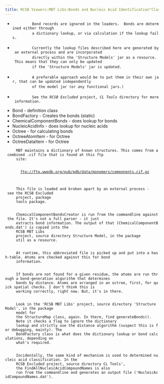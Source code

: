 ```yaml
---
title: RCSB Viewers:MBT Libs:Bonds and Nucleic Acid Identification^Classification
---
```


-   `         Bond records are ignored in the loaders.  Bonds are determined either through`  
    `         a dictionary lookup, or via calculation if the lookup fails.`  
    `       `
-   `         Currently the lookup files described here are generated by an external process and are incorporated`  
    `         directly within the 'Structure Models' jar as a resource.  This means that they can only be updated`  
    `         if the 'Structure Models' jar is updated.`  
    `       `
-   `         A preferable approach would be to put them in their own jar, that can be updated independently`  
    `         of the model jar (or any functional jars.)`  
    `       `
-   `         See the `<em>`RCSB Excluded`</em>` project, `<em>`CL Tools`</em>` directory for more information.`

<!-- -->

-   Bond - definition class
-   BondFactory - Creates the bonds (static)
-   ChemicalComponentBonds - does lookup for bonds
-   NucleicAcidInfo - does lookup for nucleic acids
-   Octree - for calculating bonds
-   OctreeAtomItem - for Octree
-   OctreeDataItem - for Octree

`     MBT maintains a dictionary of known structures. This comes from a combined .cif file that is found at this ftp`  
`     site:`  
`   `

`       `[`ftp://ftp.wwpdb.org/pub/pdb/data/monomers/components.cif.gz`](ftp://ftp.wwpdb.org/pub/pdb/data/monomers/components.cif.gz)  
  
`   `

`     This file is loaded and broken apart by an external process - see the `<span class="projectname">`RCSB Excluded`</span>` `  
`     project, package`  
`     `<span class="packagename">`tools`</span>` package.`  
`   `

`     `<span class="classname">`ChemicalComponentBondsCreator`</span>` is run from the commandline against the file. It's not a full parser - it just`  
`     extracts bond information. The output of that (ChemicalComponentBonds.dat') is copied into the`  
`     `<span class="projectname">`RCSB MBT Libs`</span>  
`     project, source directory `<span class="foldername">`Structure Model`</span>`, in the package`  
`     `<span class="packagename">`util`</span>` as a resource.`  
`   `

`     At runtime, this abbreviated file is picked up and put into a hash-table. Atoms are checked against this for bond`  
`     information.`  
`   `

`     If bonds are not found for a given residue, the atoms are run through a bond-generation algorithm that determines`  
`     bonds by distance. Atoms are arranged in an octree, first, for quick spatial checks. I don't think this is`  
`     working correctly, right now. But, it's in there.`  
`   `

`     Look in the 'RCSB MBT Libs' project, source directory 'Structure Model', in the package`  
`     `<span class="packagename">`model`</span>` for`  
`     the `<span class="classname">`StructureMap`</span>` class, again. In there, find `<span class="method">`generateBonds()`</span>`.`  
`     Note it checks a flag to ignore the dictionary`  
`     lookup and strictly use the distance algorithm (suspect this is for debugging, mainly). The`  
`     `<span class="classname">`BondFactory`</span>` class is what does the dictionary lookup or bond calculations, depending on`  
`     what's required.`  
`   `

`     Incidentally, the same kind of mechanism is used to determined nucleic acid classification. In the `  
`     `<span classname="projectname">`RCSB Excluded`</span>` project, source directory `<span class="foldername">`CL Tools'`</span>`,`  
`     the `<span class="classname">`FindAllNucleicAcidCompoundNames`</span>` is also`  
`     run from the commandline and generates an output file ('NucleicAcidCompoundNames.dat').`  
`   `
